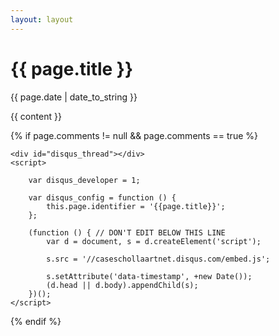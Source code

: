 ```yaml
---
layout: layout
--- 
```

<h1>{{ page.title }}</h1>
<div class="subtitle">{{ page.date | date_to_string }}</div>

{{ content }}
 

  {% if page.comments != null && page.comments == true %}

    <div id="disqus_thread"></div>
    <script>

        var disqus_developer = 1;

        var disqus_config = function () { 
            this.page.identifier = '{{page.title}}';
        };

        (function () { // DON'T EDIT BELOW THIS LINE
            var d = document, s = d.createElement('script');

            s.src = '//caseschollaartnet.disqus.com/embed.js';

            s.setAttribute('data-timestamp', +new Date());
            (d.head || d.body).appendChild(s);
        })();
    </script>
{% endif %}